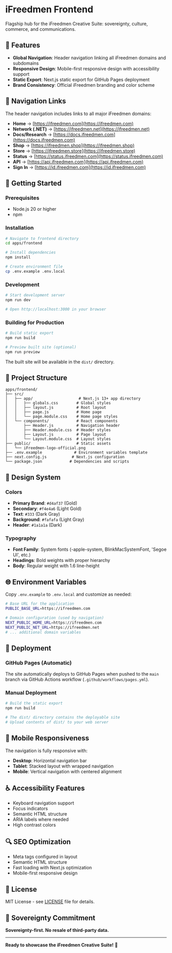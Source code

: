 # iFreedmen Frontend

Flagship hub for the iFreedmen Creative Suite: sovereignty, culture, commerce, and communications.

## 🌟 Features

- **Global Navigation**: Header navigation linking all iFreedmen domains and subdomains
- **Responsive Design**: Mobile-first responsive design with accessibility support
- **Static Export**: Next.js static export for GitHub Pages deployment
- **Brand Consistency**: Official iFreedmen branding and color scheme

## 🔗 Navigation Links

The header navigation includes links to all major iFreedmen domains:

- **Home** → [https://ifreedmen.com](https://ifreedmen.com)
- **Network (.NET)** → [https://ifreedmen.net](https://ifreedmen.net)
- **Docs/Research** → [https://docs.ifreedmen.com](https://docs.ifreedmen.com)
- **Shop** → [https://ifreedmen.shop](https://ifreedmen.shop)
- **Store** → [https://ifreedmen.store](https://ifreedmen.store)
- **Status** → [https://status.ifreedmen.com](https://status.ifreedmen.com)
- **API** → [https://api.ifreedmen.com](https://api.ifreedmen.com)
- **Sign In** → [https://id.ifreedmen.com](https://id.ifreedmen.com)

## 🚀 Getting Started

### Prerequisites

- Node.js 20 or higher
- npm

### Installation

```bash
# Navigate to frontend directory
cd apps/frontend

# Install dependencies
npm install

# Create environment file
cp .env.example .env.local
```

### Development

```bash
# Start development server
npm run dev

# Open http://localhost:3000 in your browser
```

### Building for Production

```bash
# Build static export
npm run build

# Preview built site (optional)
npm run preview
```

The built site will be available in the `dist/` directory.

## 📁 Project Structure

```
apps/frontend/
├── src/
│   ├── app/                    # Next.js 13+ app directory
│   │   ├── globals.css        # Global styles
│   │   ├── layout.js          # Root layout
│   │   ├── page.js            # Home page
│   │   └── page.module.css    # Home page styles
│   └── components/            # React components
│       ├── Header.js          # Navigation header
│       ├── Header.module.css  # Header styles
│       ├── Layout.js          # Page layout
│       └── Layout.module.css  # Layout styles
├── public/                    # Static assets
│   └── iFreedmen-logo-official.png
├── .env.example              # Environment variables template
├── next.config.js           # Next.js configuration
└── package.json            # Dependencies and scripts
```

## 🎨 Design System

### Colors

- **Primary Brand**: `#d4af37` (Gold)
- **Secondary**: `#f4e4a6` (Light Gold)
- **Text**: `#333` (Dark Gray)
- **Background**: `#fafafa` (Light Gray)
- **Header**: `#1a1a1a` (Dark)

### Typography

- **Font Family**: System fonts (-apple-system, BlinkMacSystemFont, 'Segoe UI', etc.)
- **Headings**: Bold weights with proper hierarchy
- **Body**: Regular weight with 1.6 line-height

## 🌐 Environment Variables

Copy `.env.example` to `.env.local` and customize as needed:

```bash
# Base URL for the application
PUBLIC_BASE_URL=https://ifreedmen.com

# Domain configuration (used by navigation)
NEXT_PUBLIC_HOME_URL=https://ifreedmen.com
NEXT_PUBLIC_NET_URL=https://ifreedmen.net
# ... additional domain variables
```

## 🚀 Deployment

### GitHub Pages (Automatic)

The site automatically deploys to GitHub Pages when pushed to the `main` branch via GitHub Actions workflow (`.github/workflows/pages.yml`).

### Manual Deployment

```bash
# Build the static export
npm run build

# The dist/ directory contains the deployable site
# Upload contents of dist/ to your web server
```

## 📱 Mobile Responsiveness

The navigation is fully responsive with:
- **Desktop**: Horizontal navigation bar
- **Tablet**: Stacked layout with wrapped navigation
- **Mobile**: Vertical navigation with centered alignment

## ♿ Accessibility Features

- Keyboard navigation support
- Focus indicators
- Semantic HTML structure
- ARIA labels where needed
- High contrast colors

## 🔍 SEO Optimization

- Meta tags configured in layout
- Semantic HTML structure
- Fast loading with Next.js optimization
- Mobile-first responsive design

## 📄 License

MIT License - see [LICENSE](../../LICENSE) file for details.

## 🎯 Sovereignty Commitment

**Sovereignty-first. No resale of third-party data.**

---

**Ready to showcase the iFreedmen Creative Suite!** 🎉